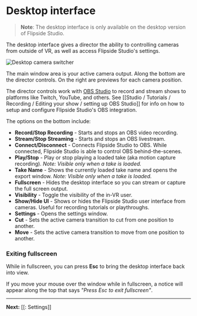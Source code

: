 # Desktop interface

>**Note**: The desktop interface is only available on the desktop version of Flipside Studio.

The desktop interface gives a director the ability to controlling cameras from outside of VR, as well as access Flipside Studio's settings.

![Desktop camera switcher](https://www.flipsidexr.com/files/docs/screenshots/desktop-switcher.jpg)

The main window area is your active camera output. Along the bottom are the director controls. On the right are previews for each camera position.

The director controls work with [OBS Studio](https://obsproject.com/) to record and stream shows to platforms like Twitch, YouTube, and others. See [[Studio / Tutorials / Recording / Editing your show / setting up OBS Studio]] for info on how to setup and configure Flipside Studio's OBS integration.

The options on the bottom include:

* **Record/Stop Recording** - Starts and stops an OBS video recording.
* **Stream/Stop Streaming** - Starts and stops an OBS livestream.
* **Connect/Disconnect** - Connects Flipside Studio to OBS. While connected, Flipside Studio is able to control OBS behind-the-scenes.
* **Play/Stop** - Play or stop playing a loaded take (aka motion capture recording). _Note: Visible only when a take is loaded._
* **Take Name** - Shows the currently loaded take name and opens the export window. _Note: Visible only when a take is loaded._
* **Fullscreen** - Hides the desktop interface so you can stream or capture the full screen output.
* **Visibility** - Toggle the visibility of the in-VR user.
* **Show/Hide UI** - Shows or hides the Flipside Studio user interface from cameras. Useful for recording tutorials or playthroughs.
* **Settings** - Opens the settings window.
* **Cut** - Sets the active camera transition to cut from one position to another.
* **Move** - Sets the active camera transition to move from one position to another.

### Exiting fullscreen

While in fullscreen, you can press **Esc** to bring the desktop interface back into view.

If you move your mouse over the window while in fullscreen, a notice will appear along the top that says _"Press Esc to exit fullscreen"_.

---

**Next:** [[: Settings]]
